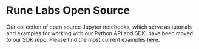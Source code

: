 # Rune Labs Open Source

Our collection of open source Jupyter notebooks, which serve as tutorials and examples for working with our Python API and SDK, have been moved to our SDK repo. Please find the most current examples [here](https://github.com/rune-labs/runeq-python/tree/main/examples).